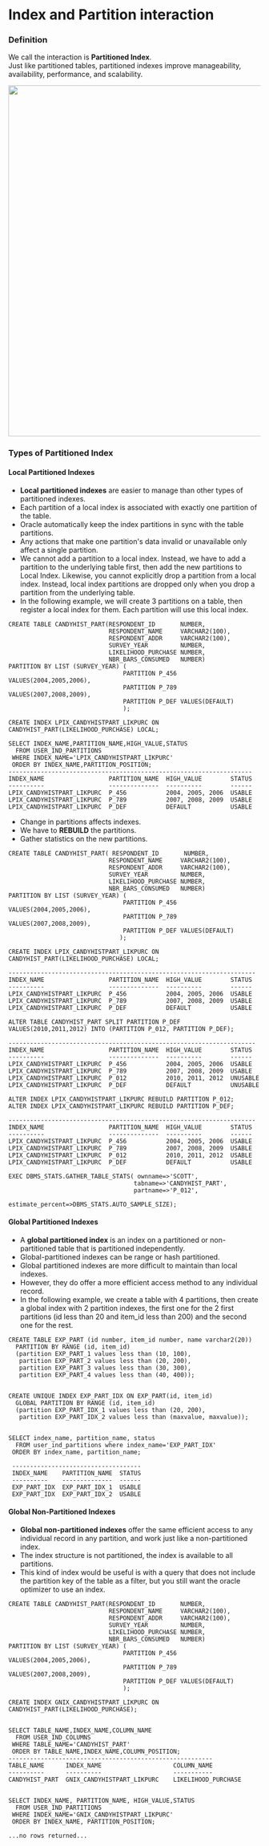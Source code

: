 # Index and Partition interaction

### Definition
We call the interaction is **Partitioned Index**.</br>
Just like partitioned tables, partitioned indexes improve manageability, availability, performance, and scalability.</br>
<p align="center"><img src="https://i.imgur.com/CVdOOff.png" width="700" ></p>


### Types of Partitioned Index
#### Local Partitioned Indexes
- **Local partitioned indexes** are easier to manage than other types of partitioned indexes.
- Each partition of a local index is associated with exactly one partition of the table.
- Oracle automatically keep the index partitions in sync with the table partitions.
- Any actions that make one partition's data invalid or unavailable only affect a single partition.
- We cannot add a partition to a local index. Instead, we have to add a partition to the underlying table first, then add the new partitions to Local Index. Likewise, you cannot explicitly drop a partition from a local index. Instead, local index partitions are dropped only when you drop a partition from the underlying table.
- In the following example, we will create 3 partitions on a table, then register a local index for them. Each partition will use this local index.
```
CREATE TABLE CANDYHIST_PART(RESPONDENT_ID       NUMBER,
                            RESPONDENT_NAME     VARCHAR2(100),
                            RESPONDENT_ADDR     VARCHAR2(100),
                            SURVEY_YEAR         NUMBER,
                            LIKELIHOOD_PURCHASE NUMBER,
                            NBR_BARS_CONSUMED   NUMBER)
PARTITION BY LIST (SURVEY_YEAR) (
                                PARTITION P_456 VALUES(2004,2005,2006),
                                PARTITION P_789 VALUES(2007,2008,2009),
                                PARTITION P_DEF VALUES(DEFAULT)
                                );
                                
CREATE INDEX LPIX_CANDYHISTPART_LIKPURC ON CANDYHIST_PART(LIKELIHOOD_PURCHASE) LOCAL;

SELECT INDEX_NAME,PARTITION_NAME,HIGH_VALUE,STATUS
  FROM USER_IND_PARTITIONS
 WHERE INDEX_NAME='LPIX_CANDYHISTPART_LIKPURC'
 ORDER BY INDEX_NAME,PARTITION_POSITION;
--------------------------------------------------------------------
INDEX_NAME                  PARTITION_NAME  HIGH_VALUE        STATUS
----------                  --------------  ----------        ------
LPIX_CANDYHISTPART_LIKPURC  P_456           2004, 2005, 2006  USABLE
LPIX_CANDYHISTPART_LIKPURC  P_789           2007, 2008, 2009  USABLE
LPIX_CANDYHISTPART_LIKPURC  P_DEF           DEFAULT           USABLE
```
 - Change in partitions affects indexes.
 - We have to **REBUILD** the partitions.
 - Gather statistics on the new partitions.
 ```
CREATE TABLE CANDYHIST_PART( RESPONDENT_ID       NUMBER,
                             RESPONDENT_NAME     VARCHAR2(100),
                             RESPONDENT_ADDR     VARCHAR2(100),
                             SURVEY_YEAR         NUMBER,
                             LIKELIHOOD_PURCHASE NUMBER,
                             NBR_BARS_CONSUMED   NUMBER)
PARTITION BY LIST (SURVEY_YEAR) (
                                 PARTITION P_456 VALUES(2004,2005,2006),
                                 PARTITION P_789 VALUES(2007,2008,2009),
                                 PARTITION P_DEF VALUES(DEFAULT)
                                );
                                
CREATE INDEX LPIX_CANDYHISTPART_LIKPURC ON CANDYHIST_PART(LIKELIHOOD_PURCHASE) LOCAL;

---------------------------------------------------------------------
INDEX_NAME                  PARTITION_NAME  HIGH_VALUE        STATUS
----------                  --------------  ----------        ------
LPIX_CANDYHISTPART_LIKPURC  P_456           2004, 2005, 2006  USABLE
LPIX_CANDYHISTPART_LIKPURC  P_789           2007, 2008, 2009  USABLE
LPIX_CANDYHISTPART_LIKPURC  P_DEF           DEFAULT           USABLE

ALTER TABLE CANDYHIST_PART SPLIT PARTITION P_DEF VALUES(2010,2011,2012) INTO (PARTITION P_012, PARTITION P_DEF);

---------------------------------------------------------------------
INDEX_NAME                  PARTITION_NAME  HIGH_VALUE        STATUS
----------                  --------------  ----------        ------
LPIX_CANDYHISTPART_LIKPURC  P_456           2004, 2005, 2006  USABLE
LPIX_CANDYHISTPART_LIKPURC  P_789           2007, 2008, 2009  USABLE
LPIX_CANDYHISTPART_LIKPURC  P_012           2010, 2011, 2012  UNUSABLE
LPIX_CANDYHISTPART_LIKPURC  P_DEF           DEFAULT           UNUSABLE

ALTER INDEX LPIX_CANDYHISTPART_LIKPURC REBUILD PARTITION P_012;
ALTER INDEX LPIX_CANDYHISTPART_LIKPURC REBUILD PARTITION P_DEF;

---------------------------------------------------------------------
INDEX_NAME                  PARTITION_NAME  HIGH_VALUE        STATUS
----------                  --------------  ----------        ------
LPIX_CANDYHISTPART_LIKPURC  P_456           2004, 2005, 2006  USABLE
LPIX_CANDYHISTPART_LIKPURC  P_789           2007, 2008, 2009  USABLE
LPIX_CANDYHISTPART_LIKPURC  P_012           2010, 2011, 2012  USABLE
LPIX_CANDYHISTPART_LIKPURC  P_DEF           DEFAULT           USABLE

EXEC DBMS_STATS.GATHER_TABLE_STATS( ownname=>'SCOTT',
                                    tabname=>'CANDYHIST_PART',
                                    partname=>'P_012',
                                    estimate_percent=>DBMS_STATS.AUTO_SAMPLE_SIZE);
```
#### Global Partitioned Indexes
- A **global partitioned index** is an index on a partitioned or non-partitioned table that is partitioned independently.
- Global-partitioned indexes can be range or hash partitioned.
- Global partitioned indexes are more difficult to maintain than local indexes.
- However, they do offer a more efficient access method to any individual record.
- In the following example, we create a table with 4 partitions, then create a global index with 2 partition indexes, the first one for the 2 first partitions (id less than 20 and item_id less than 200) and the second one for the rest.
```
CREATE TABLE EXP_PART (id number, item_id number, name varchar2(20))
  PARTITION BY RANGE (id, item_id)
  (partition EXP_PART_1 values less than (10, 100),
   partition EXP_PART_2 values less than (20, 200),
   partition EXP_PART_3 values less than (30, 300),
   partition EXP_PART_4 values less than (40, 400));


CREATE UNIQUE INDEX EXP_PART_IDX ON EXP_PART(id, item_id)
  GLOBAL PARTITION BY RANGE (id, item_id)
  (partition EXP_PART_IDX_1 values less than (20, 200),
   partition EXP_PART_IDX_2 values less than (maxvalue, maxvalue));


SELECT index_name, partition_name, status
  FROM user_ind_partitions where index_name='EXP_PART_IDX'
 ORDER BY index_name, partition_name;
 
 ------------------------------------
 INDEX_NAME    PARTITION_NAME  STATUS
 ----------    --------------  ------
 EXP_PART_IDX  EXP_PART_IDX_1  USABLE
 EXP_PART_IDX  EXP_PART_IDX_2  USABLE
 ```
#### Global Non-Partitioned Indexes
- **Global non-partitioned indexes** offer the same efficient access to any individual record in any partition, and work just like a non-partitioned index. 
- The index structure is not partitioned, the index is available to all partitions.
- This kind of index would be useful is with a query that does not include the partition key of the table as a filter, but you still want the oracle optimizer to use an index.
```
CREATE TABLE CANDYHIST_PART(RESPONDENT_ID       NUMBER,
                            RESPONDENT_NAME     VARCHAR2(100),
                            RESPONDENT_ADDR     VARCHAR2(100),
                            SURVEY_YEAR         NUMBER,
                            LIKELIHOOD_PURCHASE NUMBER,
                            NBR_BARS_CONSUMED   NUMBER)
PARTITION BY LIST (SURVEY_YEAR) (
                                PARTITION P_456 VALUES(2004,2005,2006),
                                PARTITION P_789 VALUES(2007,2008,2009),
                                PARTITION P_DEF VALUES(DEFAULT)
                                );

CREATE INDEX GNIX_CANDYHISTPART_LIKPURC ON CANDYHIST_PART(LIKELIHOOD_PURCHASE);


SELECT TABLE_NAME,INDEX_NAME,COLUMN_NAME
  FROM USER_IND_COLUMNS
 WHERE TABLE_NAME='CANDYHIST_PART'
 ORDER BY TABLE_NAME,INDEX_NAME,COLUMN_POSITION;
---------------------------------------------------------
TABLE_NAME      INDEX_NAME                    COLUMN_NAME
----------      ----------                    -----------
CANDYHIST_PART  GNIX_CANDYHISTPART_LIKPURC    LIKELIHOOD_PURCHASE


SELECT INDEX_NAME, PARTITION_NAME, HIGH_VALUE,STATUS
  FROM USER_IND_PARTITIONS
 WHERE INDEX_NAME='GNIX_CANDYHISTPART_LIKPURC'
 ORDER BY INDEX_NAME, PARTITION_POSITION;
 
...no rows returned...
```
